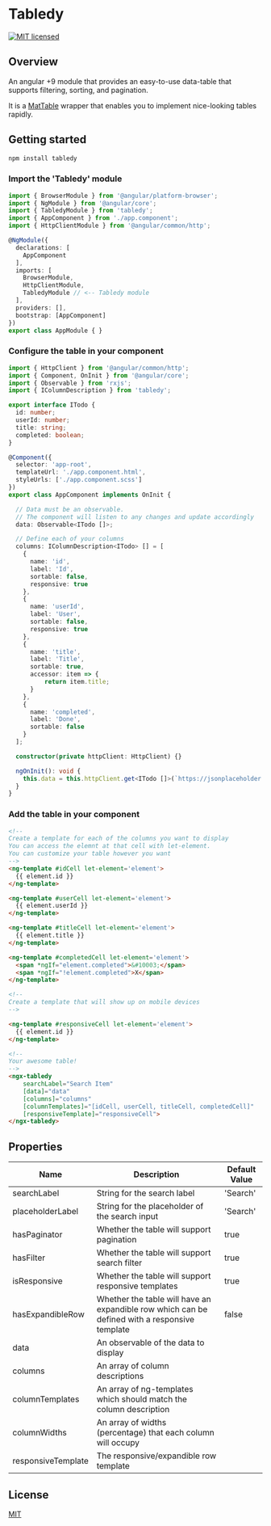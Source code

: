 # Tabledy

[![MIT licensed](https://img.shields.io/badge/license-MIT-blue.svg?style=flat-square)](https://github.com/georgipeltekov/ngx-file-drop/blob/master/LICENSE)

## Overview

An angular +9 module that provides an easy-to-use data-table that supports filtering, sorting, and pagination.

It is a [MatTable](https://material.angular.io/components/table/overview) wrapper that enables you to implement nice-looking tables rapidly.

## Getting started

```bash
npm install tabledy
```

### Import the 'Tabledy' module

```Typescript
import { BrowserModule } from '@angular/platform-browser';
import { NgModule } from '@angular/core';
import { TabledyModule } from 'tabledy';
import { AppComponent } from './app.component';
import { HttpClientModule } from '@angular/common/http';

@NgModule({
  declarations: [
    AppComponent
  ],
  imports: [
    BrowserModule,
    HttpClientModule,
    TabledyModule // <-- Tabledy module
  ],
  providers: [],
  bootstrap: [AppComponent]
})
export class AppModule { }
```

### Configure the table in your component

```Typescript
import { HttpClient } from '@angular/common/http';
import { Component, OnInit } from '@angular/core';
import { Observable } from 'rxjs';
import { IColumnDescription } from 'tabledy';

export interface ITodo {
  id: number;
  userId: number;
  title: string;
  completed: boolean;
}

@Component({
  selector: 'app-root',
  templateUrl: './app.component.html',
  styleUrls: ['./app.component.scss']
})
export class AppComponent implements OnInit {

  // Data must be an observable.
  // The component will listen to any changes and update accordingly
  data: Observable<ITodo []>;

  // Define each of your columns
  columns: IColumnDescription<ITodo> [] = [
    {
      name: 'id',
      label: 'Id',
      sortable: false,
      responsive: true
    },
    {
      name: 'userId',
      label: 'User',
      sortable: false,
      responsive: true
    },
    {
      name: 'title',
      label: 'Title',
      sortable: true,
      accessor: item => {
          return item.title;
      }
    },
    {
      name: 'completed',
      label: 'Done',
      sortable: false
    }
  ];

  constructor(private httpClient: HttpClient) {}

  ngOnInit(): void {
    this.data = this.httpClient.get<ITodo []>(`https://jsonplaceholder.typicode.com/todos/`);
  }
}
```

### Add the table in your component

```HTML
<!--
Create a template for each of the columns you want to display
You can access the elemnt at that cell with let-element.
You can customize your table however you want
-->
<ng-template #idCell let-element='element'>
  {{ element.id }}
</ng-template>

<ng-template #userCell let-element='element'>
  {{ element.userId }}
</ng-template>

<ng-template #titleCell let-element='element'>
  {{ element.title }}
</ng-template>

<ng-template #completedCell let-element='element'>
  <span *ngIf="element.completed">&#10003;</span>
  <span *ngIf="!element.completed">X</span>
</ng-template>

<!--
Create a template that will show up on mobile devices
-->

<ng-template #responsiveCell let-element='element'>
  {{ element.id }}
</ng-template>

<!--
Your awesome table!
-->
<ngx-tabledy
    searchLabel="Search Item"
    [data]="data"
    [columns]="columns"
    [columnTemplates]="[idCell, userCell, titleCell, completedCell]"
    [responsiveTemplate]="responsiveCell">
</ngx-tabledy>
```


## Properties

Name  | Description | Default Value
------------- | ------------- | -------------
searchLabel  | String for the search label | 'Search'
placeholderLabel  | String for the placeholder of the search input | 'Search'
hasPaginator  | Whether the table will support pagination | true
hasFilter  | Whether the table will support search filter | true
isResponsive  | Whether the table will support responsive templates | true
hasExpandibleRow  | Whether the table will have an expandible row which can be defined with a responsive template | false
data  | An observable of the data to display | 
columns  | An array of column descriptions
columnTemplates  | An array of ng-templates which should match the column description
columnWidths  | An array of widths (percentage) that each column will occupy
responsiveTemplate | The responsive/expandible row template

## License

[MIT](/LICENSE)